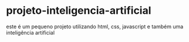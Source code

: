 # projeto-inteligencia-artificial
este é um pequeno projeto utilizando html, css,  javascript e também uma inteligência artificial
